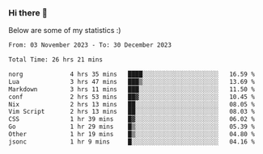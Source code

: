 ### Hi there 👋
Below are some of my statistics :)

<!--START_SECTION:waka-->

```txt
From: 03 November 2023 - To: 30 December 2023

Total Time: 26 hrs 21 mins

norg             4 hrs 35 mins   ████░░░░░░░░░░░░░░░░░░░░░   16.59 %
Lua              3 hrs 47 mins   ███▒░░░░░░░░░░░░░░░░░░░░░   13.69 %
Markdown         3 hrs 11 mins   ███░░░░░░░░░░░░░░░░░░░░░░   11.50 %
conf             2 hrs 53 mins   ██▓░░░░░░░░░░░░░░░░░░░░░░   10.45 %
Nix              2 hrs 13 mins   ██░░░░░░░░░░░░░░░░░░░░░░░   08.05 %
Vim Script       2 hrs 13 mins   ██░░░░░░░░░░░░░░░░░░░░░░░   08.03 %
CSS              1 hr 39 mins    █▓░░░░░░░░░░░░░░░░░░░░░░░   06.02 %
Go               1 hr 29 mins    █▒░░░░░░░░░░░░░░░░░░░░░░░   05.39 %
Other            1 hr 19 mins    █▒░░░░░░░░░░░░░░░░░░░░░░░   04.80 %
jsonc            1 hr 9 mins     █░░░░░░░░░░░░░░░░░░░░░░░░   04.16 %
```

<!--END_SECTION:waka-->

<!--
**KlapenHz/KlapenHz** is a ✨ _special_ ✨ repository because its `README.md` (this file) appears on your GitHub profile.

Here are some ideas to get you started:

- 🔭 I’m currently working on ...
- 🌱 I’m currently learning ...
- 👯 I’m looking to collaborate on ...
- 🤔 I’m looking for help with ...
- 💬 Ask me about ...
- 📫 How to reach me: ...
- 😄 Pronouns: ...
- ⚡ Fun fact: ...
-->
